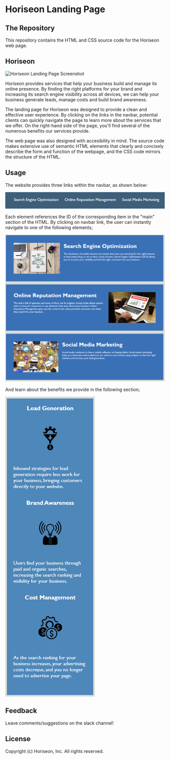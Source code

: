 # Horiseon Landing Page

## The Repository

This repository contains the HTML and CSS source code for the Horiseon web page.

## Horiseon

![Horiseon Landing Page Screenshot](Develop/assets/images/landing-page.png)

Horiseon provides services that help your business build and manage its online presence. By finding the right platforms for your brand and increasing its search engine visibility across all devices, we can help your business generate leads, manage costs and build brand awareness.

The landing page for Horiseon was designed to provide a clean and effective user experience. By clicking on the links in the navbar, potential clients can quickly navigate the page to learn more about the services that we offer. On the right-hand side of the page, you'll find several of the numerous benefits our services provide. 

The web page was also designed with accesibility in mind. The source code makes extensive use of semantic HTML elements that clearly and concisely describe the form and function of the webpage, and the CSS code mirrors the structure of the HTML.

## Usage

The website provides three links within the navbar, as shown below:

![Horiseon navigation links](Develop/assets/images/screenshot2.png)

Each element references the ID of the corresponding item in the "main" section of the HTML. By clicking on navbar link, the user can instantly navigate to one of the following elements;

![Horiseon services offered](Develop/assets/images/screenshot3.png)

And learn about the benefits we provide in the following section;

![Horiseon services offered](Develop/assets/images/screenshot4.png)

## Feedback

Leave comments/suggestions on the slack channel! 

## License

Copyright (c) Horiseon, Inc. All rights reserved.

